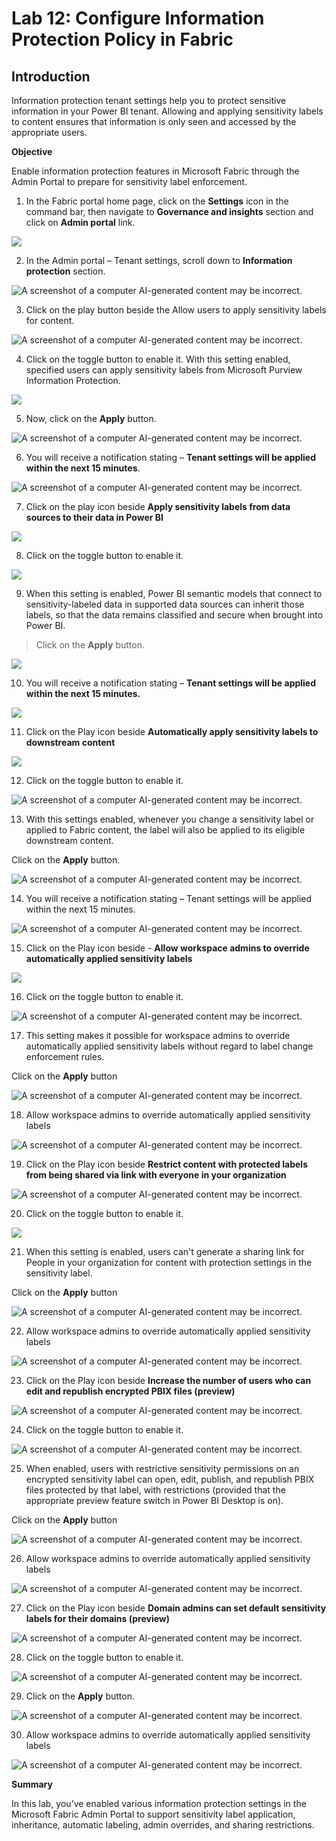 # Lab 12: Configure Information Protection Policy in Fabric​

## Introduction

Information protection tenant settings help you to protect sensitive
information in your Power BI tenant. Allowing and applying sensitivity
labels to content ensures that information is only seen and accessed by
the appropriate users. 

**Objective**

Enable information protection features in Microsoft Fabric through the
Admin Portal to prepare for sensitivity label enforcement.

1.  In the Fabric portal home page, click on the **Settings** icon in
    the command bar, then navigate to **Governance and insights**
    section and click on **Admin portal** link.

![](./media/image1.png)

2.  In the Admin portal – Tenant settings, scroll down to **Information
    protection** section.

![A screenshot of a computer AI-generated content may be
incorrect.](./media/image2.png)

3.  Click on the play button beside the Allow users to apply sensitivity
    labels for content.

![A screenshot of a computer AI-generated content may be
incorrect.](./media/image3.png)

4.  Click on the toggle button to enable it. With this setting enabled,
    specified users can apply sensitivity labels from Microsoft Purview
    Information Protection.

![](./media/image4.png)

5.  Now, click on the **Apply** button.

![A screenshot of a computer AI-generated content may be
incorrect.](./media/image5.png)

6.  You will receive a notification stating – **Tenant settings will be
    applied within the next 15 minutes**.

![A screenshot of a computer AI-generated content may be
incorrect.](./media/image6.png)

7.  Click on the play icon beside **Apply sensitivity labels from data
    sources to their data in Power BI**

![](./media/image7.png)

8.  Click on the toggle button to enable it.

![](./media/image8.png)

9.  When this setting is enabled, Power BI semantic models that connect
    to sensitivity-labeled data in supported data sources can inherit
    those labels, so that the data remains classified and secure when
    brought into Power BI.

> Click on the **Apply** button.

![](./media/image9.png)

10. You will receive a notification stating – **Tenant settings will be
    applied within the next 15 minutes.**

![](./media/image10.png)

11. Click on the Play icon beside **Automatically apply sensitivity
    labels to downstream content**

![](./media/image11.png)

12. Click on the toggle button to enable it.

![A screenshot of a computer AI-generated content may be
incorrect.](./media/image12.png)

13. With this settings enabled, whenever you change a sensitivity label
    or applied to Fabric content, the label will also be applied to its
    eligible downstream content.

Click on the **Apply** button.

![A screenshot of a computer AI-generated content may be
incorrect.](./media/image13.png)

14. You will receive a notification stating – Tenant settings will be
    applied within the next 15 minutes.

![A screenshot of a computer AI-generated content may be
incorrect.](./media/image14.png)

15. Click on the Play icon beside - **Allow workspace admins to override
    automatically applied sensitivity labels**

![](./media/image15.png)

16. Click on the toggle button to enable it.

![A screenshot of a computer AI-generated content may be
incorrect.](./media/image16.png)

17. This setting makes it possible for workspace admins to override
    automatically applied sensitivity labels without regard to label
    change enforcement rules.

Click on the **Apply** button

![A screenshot of a computer AI-generated content may be
incorrect.](./media/image17.png)

18. Allow workspace admins to override automatically applied sensitivity
    labels

![A screenshot of a computer AI-generated content may be
incorrect.](./media/image18.png)

19. Click on the Play icon beside **Restrict content with protected
    labels from being shared via link with everyone in your
    organization**

![A screenshot of a computer AI-generated content may be
incorrect.](./media/image19.png)

20. Click on the toggle button to enable it.

![](./media/image20.png)

21. When this setting is enabled, users can't generate a sharing link
    for People in your organization for content with protection settings
    in the sensitivity label.

Click on the **Apply** button

![A screenshot of a computer AI-generated content may be
incorrect.](./media/image21.png)

22. Allow workspace admins to override automatically applied sensitivity
    labels

![A screenshot of a computer AI-generated content may be
incorrect.](./media/image22.png)

23. Click on the Play icon beside **Increase the number of users who can
    edit and republish encrypted PBIX files (preview)**

![A screenshot of a computer AI-generated content may be
incorrect.](./media/image23.png)

24. Click on the toggle button to enable it.

![A screenshot of a computer AI-generated content may be
incorrect.](./media/image24.png)

25. When enabled, users with restrictive sensitivity permissions on an
    encrypted sensitivity label can open, edit, publish, and republish
    PBIX files protected by that label, with restrictions (provided that
    the appropriate preview feature switch in Power BI Desktop is on).

Click on the **Apply** button

![A screenshot of a computer AI-generated content may be
incorrect.](./media/image25.png)

26. Allow workspace admins to override automatically applied sensitivity
    labels

![A screenshot of a computer AI-generated content may be
incorrect.](./media/image26.png)

27. Click on the Play icon beside **Domain admins can set default
    sensitivity labels for their domains (preview)**

![A screenshot of a computer AI-generated content may be
incorrect.](./media/image27.png)

28. Click on the toggle button to enable it.

![A screenshot of a computer AI-generated content may be
incorrect.](./media/image28.png)

29. Click on the **Apply** button.

![A screenshot of a computer AI-generated content may be
incorrect.](./media/image29.png)

30. Allow workspace admins to override automatically applied sensitivity
    labels

![A screenshot of a computer AI-generated content may be
incorrect.](./media/image30.png)

**Summary**

In this lab, you’ve enabled various information protection settings in
the Microsoft Fabric Admin Portal to support sensitivity label
application, inheritance, automatic labeling, admin overrides, and
sharing restrictions.
